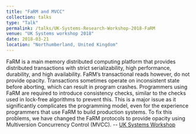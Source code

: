 ```yaml
---
title: "FaRM and MVCC"
collection: talks
type: "Talk"
permalink: /talks/UK-Systems-Research-Workshop-2018-FaRM
venue: "UK Systems workshop 2018"
date: 2018-03-21
location: "Northumberland, United Kingdom"
---
```


FaRM is a main memory distributed computing platform that provides distributed transactions with strict serializability, high performance, durability, and high availability. FaRM’s transactional reads however, do not provide opacity. Transactions sometimes operate on inconsistent state before aborting, which can result in program crashes. Programmers using FaRM are required to introduce consistency checks, similar to the checks used in lock-free algorithms to prevent this. This is a major issue as it significantly complicates the programming model, even for the experience programmers that use FaRM to build production systems. To fix this problems, we have changed the FaRM protocols to provide opacity using Multiversion Concurrency Control (MVCC). -- [UK Systems Workshop](http://uksystems.org/workshop/2018/)
